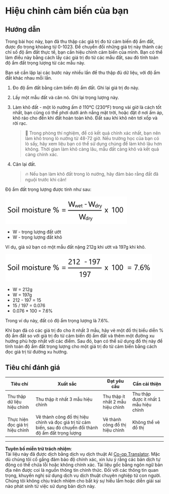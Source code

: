 <!--
CO_OP_TRANSLATOR_METADATA:
{
  "original_hash": "506d21b544d5de47406c89ad496a21cd",
  "translation_date": "2025-08-28T01:16:10+00:00",
  "source_file": "2-farm/lessons/2-detect-soil-moisture/assignment.md",
  "language_code": "vi"
}
-->
# Hiệu chỉnh cảm biến của bạn

## Hướng dẫn

Trong bài học này, bạn đã thu thập các giá trị đo từ cảm biến độ ẩm đất, được đo trong khoảng từ 0-1023. Để chuyển đổi những giá trị này thành các chỉ số độ ẩm đất thực tế, bạn cần hiệu chỉnh cảm biến của mình. Bạn có thể làm điều này bằng cách lấy các giá trị đo từ các mẫu đất, sau đó tính toán độ ẩm đất trọng lượng từ các mẫu này.

Bạn sẽ cần lặp lại các bước này nhiều lần để thu thập đủ dữ liệu, với độ ẩm đất khác nhau mỗi lần.

1. Đo độ ẩm đất bằng cảm biến độ ẩm đất. Ghi lại giá trị đo này.

1. Lấy một mẫu đất và cân nó. Ghi lại trọng lượng này.

1. Làm khô đất - một lò nướng ấm ở 110°C (230°F) trong vài giờ là cách tốt nhất, bạn cũng có thể phơi dưới ánh nắng mặt trời, hoặc đặt ở nơi ấm áp, khô ráo cho đến khi đất hoàn toàn khô. Đất sau khi khô nên tơi xốp và rời rạc.

    > 💁 Trong phòng thí nghiệm, để có kết quả chính xác nhất, bạn nên làm khô trong lò nướng từ 48-72 giờ. Nếu trường học của bạn có lò sấy, hãy xem liệu bạn có thể sử dụng chúng để làm khô lâu hơn không. Thời gian làm khô càng lâu, mẫu đất càng khô và kết quả càng chính xác.

1. Cân lại đất.

    > 🔥 Nếu bạn làm khô đất trong lò nướng, hãy đảm bảo rằng đất đã nguội trước khi cân!

Độ ẩm đất trọng lượng được tính như sau:

![Độ ẩm đất % là trọng lượng đất ướt trừ trọng lượng đất khô, chia cho trọng lượng đất khô, nhân với 100](../../../../../translated_images/gsm-calculation.6da38c6201eec14e7573bb2647aa18892883193553d23c9d77e5dc681522dfb2.vi.png)

* W - trọng lượng đất ướt  
* W - trọng lượng đất khô  

Ví dụ, giả sử bạn có một mẫu đất nặng 212g khi ướt và 197g khi khô.

![Phép tính đã điền](../../../../../translated_images/gsm-calculation-example.99f9803b4f29e97668e7c15412136c0c399ab12dbba0b89596fdae9d8aedb6fb.vi.png)

* W = 212g  
* W = 197g  
* 212 - 197 = 15  
* 15 / 197 = 0.076  
* 0.076 * 100 = 7.6%  

Trong ví dụ này, đất có độ ẩm trọng lượng là 7.6%.

Khi bạn đã có các giá trị đo cho ít nhất 3 mẫu, hãy vẽ một đồ thị biểu diễn % độ ẩm đất so với giá trị đo từ cảm biến độ ẩm đất và thêm một đường xu hướng phù hợp nhất với các điểm. Sau đó, bạn có thể sử dụng đồ thị này để tính toán độ ẩm đất trọng lượng cho một giá trị đo từ cảm biến bằng cách đọc giá trị từ đường xu hướng.

## Tiêu chí đánh giá

| Tiêu chí | Xuất sắc | Đạt yêu cầu | Cần cải thiện |
| -------- | --------- | ----------- | ------------- |
| Thu thập dữ liệu hiệu chỉnh | Thu thập ít nhất 3 mẫu hiệu chỉnh | Thu thập ít nhất 2 mẫu hiệu chỉnh | Thu thập được ít nhất 1 mẫu hiệu chỉnh |
| Thực hiện đọc giá trị hiệu chỉnh | Vẽ thành công đồ thị hiệu chỉnh và đọc giá trị từ cảm biến, sau đó chuyển đổi thành độ ẩm đất trọng lượng | Vẽ thành công đồ thị hiệu chỉnh | Không thể vẽ đồ thị |

---

**Tuyên bố miễn trừ trách nhiệm**:  
Tài liệu này đã được dịch bằng dịch vụ dịch thuật AI [Co-op Translator](https://github.com/Azure/co-op-translator). Mặc dù chúng tôi cố gắng đảm bảo độ chính xác, xin lưu ý rằng các bản dịch tự động có thể chứa lỗi hoặc không chính xác. Tài liệu gốc bằng ngôn ngữ bản địa nên được coi là nguồn thông tin chính thức. Đối với các thông tin quan trọng, khuyến nghị sử dụng dịch vụ dịch thuật chuyên nghiệp từ con người. Chúng tôi không chịu trách nhiệm cho bất kỳ sự hiểu lầm hoặc diễn giải sai nào phát sinh từ việc sử dụng bản dịch này.